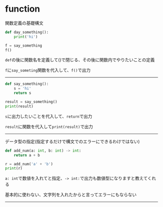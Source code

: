 # function

関数定義の基礎構文

```python
def day_something():
    print('hi')

f = say_something
f()
```

`def`の後に関数名を定義して()で閉じる、その後に関数内でやりたいことの定義

`f`に`say_someting`関数を代入して、`f()`で出力


---

```python
def say_something():
    s = 'hi'
    return s

result = say_something()
print(result)
```

`s`に出力したいことを代入して、`return`で出力

`result`に関数を代入して`print(result)`で出力

---

データ型の指定(指定するだけで構文でのエラーにできるわけではない)

```python
def add_num(a: int, b: int) -> int:
    return a + b

r = add_num('a' + 'b')
print(r)
```

`a: int`で数値を入れてと指定、`-> int:`で出力も数値型になりますと教えてくれる

基本的に使わない、文字列を入れたからと言ってエラーにもならない

----

